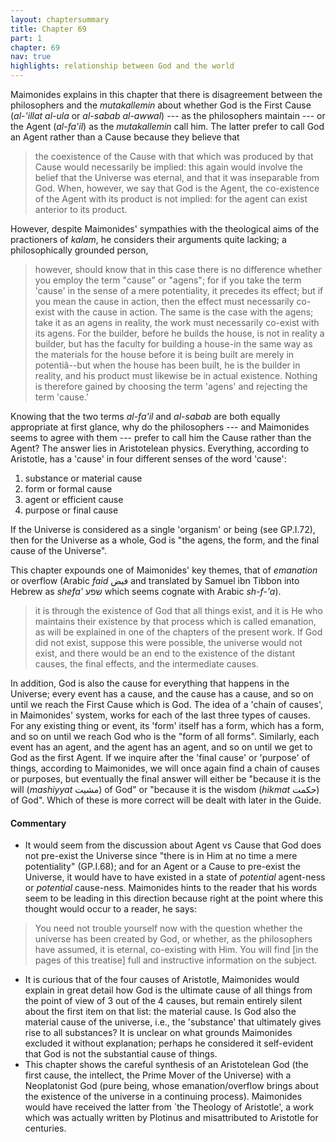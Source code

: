 ```yaml
---
layout: chaptersummary
title: Chapter 69
part: 1
chapter: 69
nav: true
highlights: relationship between God and the world
---
```


Maimonides explains in this chapter that there is disagreement between the philosophers and the _mutakallemin_ about whether God is  the First Cause (_al-'illat al-ula_ or _al-sabab al-awwal_) --- as the philosophers maintain --- or the Agent (_al-fa'il_) as the _mutakallemin_ call him. The latter prefer to call God an Agent rather than a Cause because they believe that
> the coexistence of the Cause with that which was produced by that Cause would necessarily be implied: this again would involve the belief that the Universe was eternal, and that it was inseparable from God. When, however, we say that God is the Agent, the co-existence of the Agent with its product is not implied: for the agent can exist anterior to its product.

However, despite Maimonides' sympathies with the theological aims of the practioners of _kalam_, he considers their arguments quite lacking; a philosophically grounded person, 
> however, should know that in this case there is no difference whether you employ the term "cause" or "agens"; for if you take the term 'cause' in the sense of a mere potentiality, it precedes its effect; but if you mean the cause in action, then the effect must necessarily co-exist with the cause in action. The same is the case with the agens; take it as an agens in reality, the work must necessarily co-exist with its agens. For the builder, before he builds the house, is not in reality a builder, but has the faculty for building a house-in the same way as the materials for the house before it is being built are merely in potentiâ--but when the house has been built, he is the builder in reality, and his product must likewise be in actual existence. Nothing is therefore gained by choosing the term 'agens' and rejecting the term 'cause.'

Knowing that the two terms _al-fa'il_ and _al-sabab_ are both equally appropriate at first glance, why do the philosophers --- and Maimonides seems to agree with them --- prefer to call him the Cause rather than the Agent? The answer lies in Aristotelean physics. Everything, according to Aristotle, has a 'cause' in four different senses of the word 'cause':
1. substance or material cause
2. form or formal cause
3. agent or efficient cause
4. purpose or final cause

If the Universe is considered as a single 'organism' or being (see GP.I.72), then for the Universe as a whole, God is "the agens, the form, and the final cause of the Universe". 

This chapter expounds one of Maimonides' key themes, that of _emanation_ or overflow (Arabic _faid_ فيض and translated by Samuel ibn Tibbon into Hebrew as _shefa'_ שפע which seems cognate with Arabic _sh-f-'a_).
> it is through the existence of God that all things exist, and it is He who maintains their existence by that process which is called emanation, as will be explained in one of the chapters of the present work. If God did not exist, suppose this were possible, the universe would not exist, and there would be an end to the existence of the distant causes, the final effects, and the intermediate causes.

In addition, God is also the cause for everything that happens in the Universe; every event has a cause, and the cause has a cause, and so on until we reach the First Cause which is God. The idea of a 'chain of causes', in Maimonides' system, works for each of the last three types of causes. For any existing thing or event, its 'form' itself has a form, which has a form, and so on until we reach God who is the "form of all forms". Similarly, each event has an agent, and the agent has an agent, and so on until we get to God as the first Agent. If we inquire after the 'final cause' or 'purpose' of things, according to Maimonides, we will once again find a chain of causes or purposes, but eventually the final answer will either be "because it is the will (_mashiyyat_ مشيت) of God" or "because it is the wisdom (_hikmat_ حکمت) of God". Which of these is more correct will be dealt with later in the Guide.

#### Commentary

- It would seem from the discussion about Agent vs Cause that God does not pre-exist the Universe since "there is in Him at no time a mere potentiality" (GP.I.68); and for an Agent or a Cause to pre-exist the Universe, it would have to have existed in a state of _potential_ agent-ness or _potential_ cause-ness. Maimonides hints to the reader that his words seem to be leading in this direction because right at the point where this thought would occur to a reader, he says:
> You need not trouble yourself now with the question whether the universe has been created by God, or whether, as the philosophers have assumed, it is eternal, co-existing with Him. You will find [in the pages of this treatise] full and instructive information on the subject.
- It is curious that of the four causes of Aristotle, Maimonides would explain in great detail how God is the ultimate cause of all things from the point of view of 3 out of the 4 causes, but remain entirely silent about the first item on that list: the material cause. Is God also the material cause of the universe, i.e., the 'substance' that ultimately gives rise to all substances? It is unclear on what grounds Maimonides excluded it without explanation; perhaps he considered it self-evident that God is not the substantial cause of things.
- This chapter shows the careful synthesis of an Aristotelean God (the first cause, the intellect, the Prime Mover of the Universe) with a Neoplatonist God (pure being, whose emanation/overflow brings about the existence of the universe in a continuing process). Maimonides would have received the latter from `the Theology of Aristotle', a work which was actually written by Plotinus and misattributed to Aristotle for centuries.

